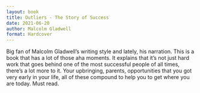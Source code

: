 ```yaml
---
layout: book
title: Outliers - The Story of Success
date: 2021-06-20
author: Malcolm Gladwell
format: Hardcover
---
```


Big fan of Malcolm Gladwell’s writing style and lately, his narration. This is a book that has a lot of those aha moments. It explains that it’s not just hard work that goes behind one of the most successful people of all times, there’s a lot more to it. Your upbringing, parents, opportunities that you got very early in your life, all of these compound to help you to get where you are today. Must read.
